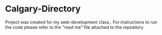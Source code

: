 # Calgary-Directory
Project was created for my web-development class.. For instructions to run the code please refer to the "read me" file attached to the repository
